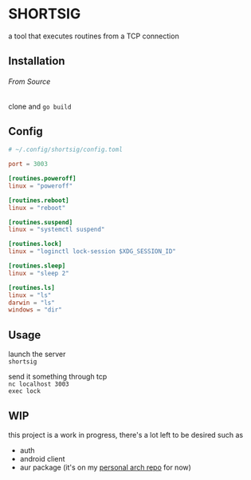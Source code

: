 # SHORTSIG
a tool that executes routines from a TCP connection

## Installation
###### From Source
clone and `go build`

## Config
```toml
# ~/.config/shortsig/config.toml

port = 3003

[routines.poweroff]
linux = "poweroff"

[routines.reboot]
linux = "reboot"

[routines.suspend]
linux = "systemctl suspend"

[routines.lock]
linux = "loginctl lock-session $XDG_SESSION_ID"

[routines.sleep]
linux = "sleep 2"

[routines.ls]
linux = "ls"
darwin = "ls"
windows = "dir"
```

## Usage
launch the server  
`shortsig`

send it something through tcp  
`nc localhost 3003`  
`exec lock`  

## WIP
this project is a work in progress, there's a lot left to be desired such as
- auth
- android client
- aur package (it's on my [personal arch repo](https://github.com/RaafatTurki/pkgs) for now)
